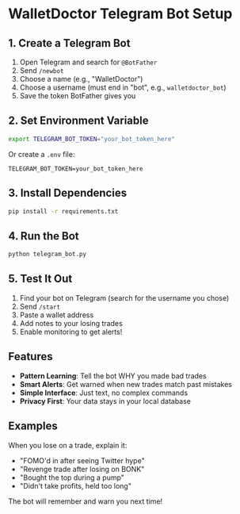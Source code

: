 # WalletDoctor Telegram Bot Setup

## 1. Create a Telegram Bot

1. Open Telegram and search for `@BotFather`
2. Send `/newbot` 
3. Choose a name (e.g., "WalletDoctor")
4. Choose a username (must end in "bot", e.g., `walletdoctor_bot`)
5. Save the token BotFather gives you

## 2. Set Environment Variable

```bash
export TELEGRAM_BOT_TOKEN="your_bot_token_here"
```

Or create a `.env` file:
```
TELEGRAM_BOT_TOKEN=your_bot_token_here
```

## 3. Install Dependencies

```bash
pip install -r requirements.txt
```

## 4. Run the Bot

```bash
python telegram_bot.py
```

## 5. Test It Out

1. Find your bot on Telegram (search for the username you chose)
2. Send `/start`
3. Paste a wallet address
4. Add notes to your losing trades
5. Enable monitoring to get alerts!

## Features

- **Pattern Learning**: Tell the bot WHY you made bad trades
- **Smart Alerts**: Get warned when new trades match past mistakes
- **Simple Interface**: Just text, no complex commands
- **Privacy First**: Your data stays in your local database

## Examples

When you lose on a trade, explain it:
- "FOMO'd in after seeing Twitter hype"
- "Revenge trade after losing on BONK"
- "Bought the top during a pump"
- "Didn't take profits, held too long"

The bot will remember and warn you next time! 